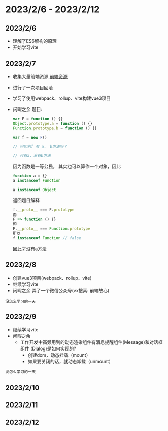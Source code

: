 # 2023/2/6 - 2023/2/12

## 2023/2/6
 - 理解了ES6解构的原理
 - 开始学习vite

## 2023/2/7
- 收集大量前端资源
  [前端资源](https://codevity.top/article/harvest/link/实用工具.html)
  
- 进行了一次项目回滚
- 学习了使用webpack、rollup、vite构建vue3项目

- 闲暇之余
  题目:
  ```js
  var F = function () {}
  Object.prototype.a = function () {}
  Function.prototype.b = function () {}
  
  var f = new F()
  
  // 问实例f 有 a， b方法吗？
  
  // 只有a，没有b方法
  ```

  因为函数是一等公民， 其实也可以算作一个对象，因此

  ```js
  function a = {}
  a instanceof Function
  
  a instanceof Object
  ```

  返回题目解释

  ```js
  f.__proto__ === F.prototype
  而
  F => function () {}
  即
  F.__proto__ === Function.prototype
  所以
  f instanceof Function // false
  ```

  因此才没有a方法

## 2023/2/8
- 创建vue3项目(webpack、rollup、vite)
- 继续学习vite
- 闲暇之余
  弄了一个微信公众号(vx搜索: 前端故心)

`没怎么学习的一天`
## 2023/2/9
- 继续学习vite
- 闲暇之余
   - 工作开发中高频用到的动态渲染组件有消息提醒组件(Message)和对话框组件 (Dialog)是如何实现的?
     - 创建dom，动态挂载（mount）
     - 如果要关闭的话，就动态卸载（unmount）

`没怎么学习的一天`

## 2023/2/10

## 2023/2/11


## 2023/2/12